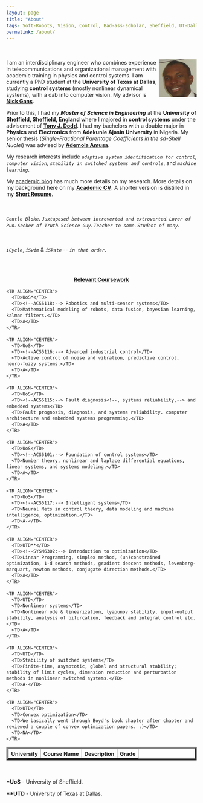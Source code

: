 ```yaml
---
layout: page
title: "About"
tags: Soft-Robots, Vision, Control, Bad-ass-scholar, Sheffield, UT-Dallas, Research-Assistant, Teaching-Assistant, RoboTec-Lab.
permalink: /about/
---
```


<br></br>
<img src="/downloads/Pat.jpg" alt="Me" align="right" style="width:100px;height:100px;">
I am an interdisciplinary engineer who combines experience in telecommunications and organizational management with academic training in physics and control systems. I am currently a PhD student at the **University of Texas at Dallas**, studying **control systems** (mostly nonlinear dynamical systems), with a dab into computer vision. My advisor is [**Nick Gans**](http://www.utdallas.edu/~ngans/). 

Prior to this, I had my _**Master of Science in Engineering**_ at the **University of Sheffield, Sheffield, England** where I majored in **control systems** under the advisement of [**Tony J. Dodd**](https://www.sheffield.ac.uk/acse/staff/tjd). 
I had my bachelors with a double major in **Physics** and **Electronics** from **Adekunle Ajasin University**  in Nigeria. My senior thesis (_Single-Fractional Parentage Coefficients in the sd-Shell Nuclei_) was advised by [**Ademola Amusa**](http://prabook.org/web/person-view.html?profileId=473412). 

My research interests include  _`adaptive system identification for control`_, _`computer vision`_, _`stability in switched systems and controls`_,  and _`machine learning`_. 

My [academic blog](http://lakehanne.github.io) has much more details on my research. More details on my background here on my [**Academic CV**](/downloads/resume/Resume_Work.pdf). A shorter version is distilled in my [**Short Resume**](/downloads/resume/Resume_ORD.pdf).

<br></br>
_`Gentle Bloke`_. _`Juxtaposed between introverted and extroverted`_. _`Lover of Pun`_. _`Seeker of Truth`_. _`Science Guy`_. _`Teacher to some`_. _`Student of many`_. 

<br></br>
_`iCycle`_, _`iSwim`_ & _`iSkate`_ -- _`in that order`_.

<br></br>
<b><u><center>Relevant Coursework</center></u></b>

<TABLE BORDER="5"    WIDTH="100%"   CELLPADDING="12" CELLSPACING="2">
<!--
    <TR>
      <TH COLSPAN="4"><BR><H3>Relevant Coursework</H3>
      </TH>
    </TR>
-->
    <TR>      
      <TH>University</TH>
      <TH>Course Name</TH>
      <TH>Description</TH>
      <TH>Grade</TH>
    </TR>


    <TR ALIGN="CENTER">
      <TD>UoS*</TD>
      <TD><!--ACS6118:--> Robotics and multi-sensor systems</TD>  
      <TD>Mathematical modeling of robots, data fusion, bayesian learning, kalman filters.</TD>
      <TD>A</TD>    
    </TR>   

    <TR ALIGN="CENTER">
      <TD>UoS</TD>
      <TD><!--ACS6116:--> Advanced industrial control</TD> 
      <TD>Active control of noise and vibration, predictive control, neuro-fuzzy systems.</TD>
      <TD>A</TD>     
    </TR>  

    <TR ALIGN="CENTER">
      <TD>UoS</TD>
      <TD><!--ACS6115:--> Fault diagnosis<!--, systems reliability,--> and embedded systems</TD>  
      <TD>Fault prognosis, diagnosis, and systems reliability. computer architecture and embedded systems programming.</TD>
      <TD>A</TD>  
    </TR>  

    <TR ALIGN="CENTER">
      <TD>UoS</TD>
      <TD><!--ACS6101:--> Foundation of control systems</TD>   
      <TD>Number theory, nonlinear and laplace differential equations, linear systems, and systems modeling.</TD>
      <TD>A</TD>
    </TR>  

    <TR ALIGN="CENTER">
      <TD>UoS</TD>
      <TD><!--ACS6117:--> Intelligent systems</TD>  
      <TD>Neural Nets in control theory, data modeling and machine intelligence, optimization.</TD>
      <TD>A-</TD>   
    </TR>

    <TR ALIGN="CENTER">
      <TD>UTD**</TD>
      <TD><!--SYSM6302:--> Introduction to optimization</TD>    
      <TD>Linear Programming, simplex method, (un)constrained optimization, 1-d search methods, gradient descent methods, levenberg-marquart, newton methods, conjugate direction methods.</TD>
      <TD>A</TD>
    </TR> 

    <TR ALIGN="CENTER">
      <TD>UTD</TD>
      <TD>Nonlinear systems</TD>  
      <TD>Nonlinear ode & linearization, lyapunov stability, input-output stability, analysis of bifurcation, feedback and integral control etc. </TD>
      <TD>A</TD>
    </TR>   

    <TR ALIGN="CENTER">
      <TD>UTD</TD>
      <TD>Stability of switched systems</TD>
      <TD>Finite-time, asymptotic, global and structural stability; stability of limit cycles, dimension reduction and perturbation methods in nonlinear switched systems.</TD>
      <TD>A-</TD>
    </TR>    

    <TR ALIGN="CENTER">
      <TD>UTD</TD>
      <TD>Convex optimization</TD> 
      <TD>We basically went through Boyd's book chapter after chapter and reviewed a couple of convex optimization papers. :)</TD>
      <TD>NA</TD>
    </TR> 
 
</TABLE>
<br></br>
<b>*UoS</b> - University of Sheffield.

<b>**UTD</b> - University of Texas at Dallas.    




